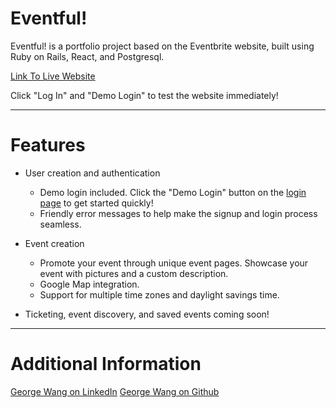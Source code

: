 # Eventful!

Eventful! is a portfolio project based on the Eventbrite website, built using Ruby on Rails, React, and Postgresql. 

[Link To Live Website](https://eventfullapp.herokuapp.com)

Click "Log In" and "Demo Login" to test the website immediately!

---
# Features

* User creation and authentication
  * Demo login included. Click the "Demo Login" button on the [login page](https://eventfullapp.herokuapp.com/#/login) to get started quickly!
  * Friendly error messages to help make the signup and login process seamless.

* Event creation
  * Promote your event through unique event pages. Showcase your event with pictures and a custom description.
  * Google Map integration.
  * Support for multiple time zones and daylight savings time. 

* Ticketing, event discovery, and saved events coming soon!

---
# Additional Information

[George Wang on LinkedIn](https://www.linkedin.com/in/guanw88)
[George Wang on Github](https://github.com/guanw88)
